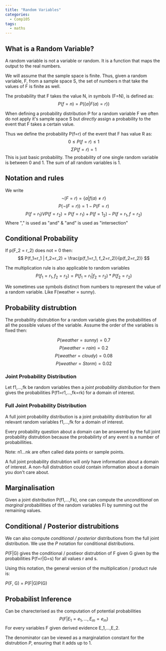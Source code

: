 ```yaml
---
title: "Random Variables"
categories:
  - Comp105
tags:
  - maths
---
```


## What is a Random Variable?
A random variable is not a variable or random. It is a function that maps the output to the real numbers.

We will assume that the sample space is finite. Thus, given a random variable, F, from a sample space S, the set of numbers n that take the values of F is finite as well.

The probability that F takes the value N, in symbols (F=N), is defined as:
$$ P(f=n) = P(\{a | F(a)=r\})$$

When defining a probability distribution P for a random variable F we often do not apply it's sample space S but *directly* assign a probability to the event that F takes a certain value.

Thus we define the probability P(f=r) of the event that F has value R as:
$$ 0 ≤ P(f=r) ≤ 1 $$
$$ Σ P(f=r) = 1 $$
This is just basic probability. The probability of one single random variable is between 0 and 1. The sum of all random variables is 1.

## Notation and rules
We write 
$$ ¬(F=r) = \{a | f(a) ≠ r\} $$
$$ P(¬(F=r)) = 1 - P(F=r) $$
$$ P(f=r_1) V P(f=r_2) = P(f=r_1) + P(f=1_2) - P(f=r_1, f=r_2) $$
Where "," is used as "and" & "and" is used as "intersection"

## Conditional Probability
If p(F_2 = r\_2) does not = 0 then:
$$ P(f_1=r_1 | f_2=r_2) = \frac{p(f_1=r_1, f_2=r_2)}{p(f_2=r_2)} $$

The multiplication rule is also applicable to random variables
$$P(f_1=r_1, f_2=r_2) = P(f_1=r_1 | f_2=r_2) * P(f_2=r_2)$$

We sometimes use symbols distinct from numbers to represent the value of a random variable. Like F(weather = sunny).

## Probability distrubtion
The probability distrubtion for a random variable gives the probabilities of all the possible values of the variable. Assume the order of the variables is fixed then:

$$P(weather=sunny)=0.7$$
$$P(weather=rain)=0.2$$
$$P(weather=cloudy)=0.08$$
$$P(weather=Storm)=0.02$$

### Joint Probability Distribution
Let f1,...,fk be random variables then a *joint probability distribution* for them gives the probabilities P(f1=r1,...,fk=rk) for a domain of interest.

### Full Joint Probability Distribution
A full joint probability distribution is a joint probability distribution for all relevant random variables f1,...,fk for a domain of interest.

Every probability question about a domain can be answered by the full joint probability distrubtion because the probabilirty of any event is a number of probabillities.

Note: n1...nk are often called data points or sample points.

A full joint probability distrubtion will *only* have information about a domain of interest. A non-full distrubtion could contain information about a domain you don't care about.

## Marginalisation
Given a joint distribution P(f1,...,Fk), one can compute the *unconditional* on *marginal* probabillities of the random variables Fi by summing out the remaining values.

## Conditional / Posterior distrubitions
We can also compute *conditional / posterior* distributions from the full joint distribution. We use the *P* notation for conditional distributions. 

*P*(F|G) gives the conditional / postieor distrubtion of F given G given by the probabilities P(f=r|G=s) for all values r and s.

Using this notation, the general version of the multiplication / product rule is:

*P*(F, G) = *P*(F|G)P(G)

## Probabilist Inference
Can be charecterised as the computation of potential probabilities
$$ P(F|E_1 = e_1,..., E_m = e_m) $$
For every variables F given derived evidence E_1,...,E\_2.

The denominator can be viewed as a marginalation constant for the distrubtion *P*, ensuring that it adds up to 1.
